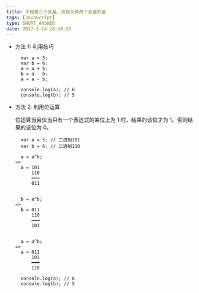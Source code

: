 ```yaml
---
title: 不用第三个变量，直接交换两个变量的值
tags: [JavaScript]
type: SHORT_ANSWER
date: 2017-1-14 18:10:20
---
```


- 方法 1: 利用技巧

  ```
    var a = 5;
    var b = 6;
    a = a + b;
    b = a - b;
    a = a - b;

    console.log(a); // 6
    console.log(b); // 5
  ```

- 方法 2: 利用位运算

  位运算当且仅当只有一个表达式的某位上为 1 时，结果的该位才为 1。否则结果的该位为 0。

  ```
    var a = 5; // 二进制101
    var b = 6; // 二进制110

    a = a^b;
  =>
    a = 101
        110
        ━━━
        011


    b = a^b;
  =>
    b = 011
        110
        ━━━
        101


    a = a^b;
  =>
    a = 011
        101
        ━━━
        110

    console.log(a); // 6
    console.log(b); // 5
  ```
